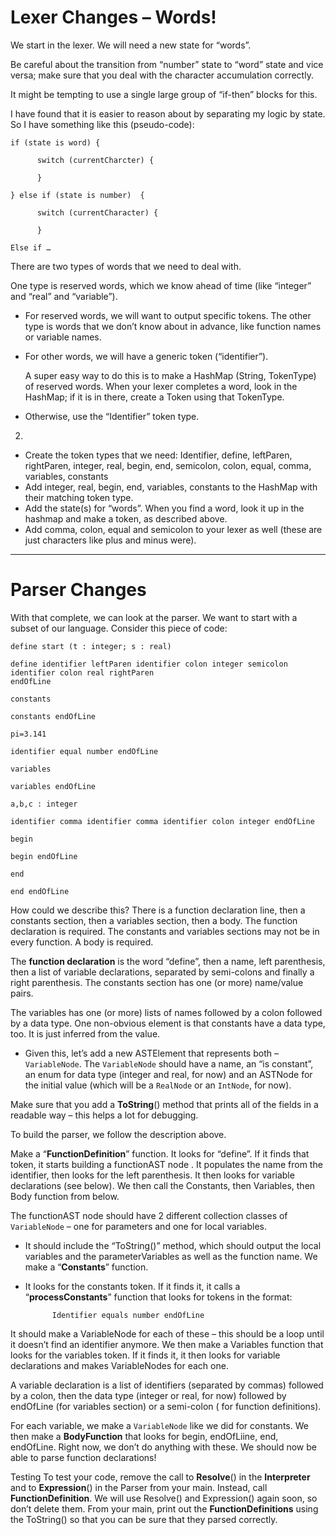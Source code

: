 # Lexer Changes – Words!

We start in the lexer. We will need a new state for “words”.

Be careful about the transition from
“number” state to “word” state and vice versa; make sure that you deal with the character
accumulation correctly.

It might be tempting to use a single large group of “if-then” blocks for
this.

I have found that it is easier to reason about by separating my logic by state. So I have
something like this (pseudo-code):

    if (state is word) {
    
          switch (currentCharcter) {
    
          }
    
    } else if (state is number)  {
    
          switch (currentCharacter) {
    
          }
    
    Else if …

There are two types of words that we need to deal with.

One type is reserved words, which we know ahead of time (like “integer” and “real” and
“variable”).

* For reserved words, we will want to output specific tokens.
  The other type is words that we don’t know about in advance, like function names or variable
  names.

* For other words, we will have a generic token (“identifier”).

  A super easy way to do this is to make a HashMap  (String, TokenType) of
  reserved words. When your lexer completes a word, look in the HashMap; if it is in there,
  create
  a Token using that TokenType.
* Otherwise, use the “Identifier” token type.

2)

* Create the token types that we need:
  Identifier, define, leftParen, rightParen, integer, real, begin, end, semicolon, colon, equal,
  comma, variables, constants
* Add integer, real, begin, end, variables, constants to the HashMap with their matching token
  type.
* Add the state(s) for “words”. When you find a word, look it up in the hashmap and make a token,
  as
  described above.
* Add comma, colon, equal and semicolon to your lexer as well (these are just
  characters like plus and minus were).

-----------

# Parser Changes

With that complete, we can look at the parser. We want to start with a subset of our language.
Consider this piece of code:

    define start (t : integer; s : real)
    
    define identifier leftParen identifier colon integer semicolon identifier colon real rightParen
    endOfLine
    
    constants
    
    constants endOfLine
    
    pi=3.141
    
    identifier equal number endOfLine
    
    variables
    
    variables endOfLine
    
    a,b,c : integer
    
    identifier comma identifier comma identifier colon integer endOfLine
    
    begin
    
    begin endOfLine
    
    end
    
    end endOfLine

How could we describe this? There is a function declaration line, then a constants section, then a
variables section, then a body. The function declaration is required. The constants and variables
sections may not be in every function. A body is required.

The **function declaration** is the word “define”, then a name, left parenthesis, then a list of
variable declarations, separated by semi-colons and finally a right parenthesis.
The constants section has one (or more) name/value pairs.

The variables has one (or more) lists of names followed by a colon followed by a data type.
One non-obvious element is that constants have a data type, too.
It is just inferred from the value.

- Given this, let’s add a new ASTElement that represents both – `VariableNode`. The `VariableNode`
  should
  have a name, an “is constant”, an enum for data type (integer and real, for now) and an ASTNode
  for
  the initial value (which will be a `RealNode` or an `IntNode`, for now).

Make sure that you add a
**ToString**() method that prints all of the fields in a readable way – this helps a lot for
debugging.

To build the parser, we follow the description above.

Make a “**FunctionDefinition**” function. It looks for “define”.
If it finds that token, it starts building a functionAST node .
It populates the name from the identifier, then looks for the left parenthesis. It then looks for
variable declarations (see below). We then call the Constants, then Variables, then Body function
from below.

The functionAST node should have 2 different collection classes of `VariableNode` – one for
parameters
and one for local variables.

- It should include the “ToString()” method, which should output the
  local variables and the parameterVariables as well as the function name.
  We make a “**Constants**” function.
- It looks for the constants token. If it finds it, it calls a
  “**processConstants**” function that looks for tokens in the format:

            Identifier equals number endOfLine

It should make a VariableNode for each of these – this should be a loop until it doesn’t find an
identifier anymore.
We then make a Variables function that looks for the variables token. If it finds it, it then looks
for variable declarations and makes VariableNodes for each one.

A variable declaration is a list of identifiers (separated by commas) followed by a colon, then the
data type (integer or real, for now) followed by endOfLine (for variables section) or a semi-colon (
for function definitions).

For each variable, we make a `VariableNode` like we did for constants.
We then make a **BodyFunction** that looks for begin, endOfLiine, end, endOfLine.
Right now, we don’t
do anything with these. We should now be able to parse function declarations!

Testing
To test your code, remove the call to **Resolve**() in the **Interpreter** and to **Expression**()
in the Parser
from your main. Instead, call **FunctionDefinition**. We will use Resolve() and Expression() again
soon,
so don’t delete them. From your main, print out the **FunctionDefinitions** using the ToString() so
that
you can be sure that they parsed correctly.